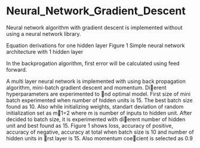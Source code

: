 # Neural_Network_Gradient_Descent
Neural network algorithm with gradient descent is implemented without using a neural network library.


Equation derivations for one hidden layer
Figure 1 Simple neural network architecture with 1 hidden layer

In the backprogation algorithm, first error will be calculated using feed forward.

A multi layer neural network is implemented with using back propagation
algorithm, mini-batch gradient descent and momentum. Dierent hyperparameters
are experimented to nd optimal model. First size of mini batch experimented
when number of hidden units is 15. The best batch size found as 10.
Also while initializing weights, standart deviation of random initialization set
as m􀀀1=2 where m is number of inputs to hidden unit. After decided to batch
size, it is experimented with dierent number of hidden unit and best found as
15. Figure 1 shows loss, accuracy of positive, accuracy of negative, accuracy at
total when batch size is 10 and number of hidden units in rst layer is 15. Also
momentum coecient is selected as 0.9
